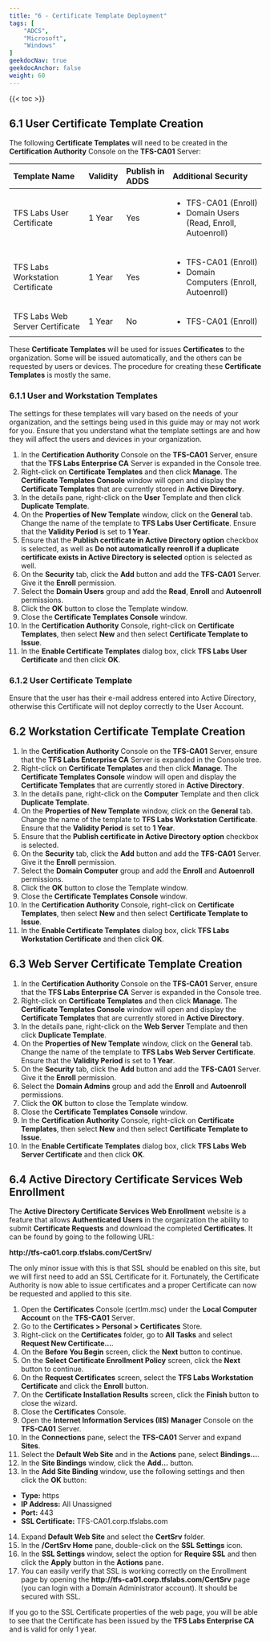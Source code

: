 ```yaml
---
title: "6 - Certificate Template Deployment"
tags: [
    "ADCS",
    "Microsoft",
    "Windows"
]
geekdocNav: true
geekdocAnchor: false
weight: 60
---
```


{{< toc >}}

## 6.1 User Certificate Template Creation ##

The following **Certificate Templates** will need to be created in the **Certification Authority** Console on the **TFS-CA01** Server:

| Template Name                     | Validity | Publish in ADDS | Additional Security                                                                 |
|:----------------------------------|:---------|:----------------|:------------------------------------------------------------------------------------|
| TFS Labs User Certificate	        | 1 Year   | Yes             | <ul><li>TFS-CA01 (Enroll)</li><li>Domain Users (Read, Enroll, Autoenroll)</li></ul> |
| TFS Labs Workstation Certificate  | 1 Year   | Yes             | <ul><li>TFS-CA01 (Enroll)</li><li>Domain Computers (Enroll, Autoenroll)</li></ul>   |
| TFS Labs Web Server Certificate   | 1 Year   | No	             | <ul><li>TFS-CA01 (Enroll)</li></ul>                                                 |

These **Certificate Templates** will be used for issues **Certificates** to the organization. Some will be issued automatically, and the others can be requested by users or devices. The procedure for creating these **Certificate Templates** is mostly the same.

### 6.1.1 User and Workstation Templates ###

The settings for these templates will vary based on the needs of your organization, and the settings being used in this guide may or may not work for you. Ensure that you understand what the template settings are and how they will affect the users and devices in your organization.

1. In the **Certification Authority** Console on the **TFS-CA01** Server, ensure that the **TFS Labs Enterprise CA** Server is expanded in the Console tree.
2. Right-click on **Certificate Templates** and then click **Manage**. The **Certificate Templates Console** window will open and display the **Certificate Templates** that are currently stored in **Active Directory**.
3. In the details pane, right-click on the **User** Template and then click **Duplicate Template**.
4. On the **Properties of New Template** window, click on the **General** tab. Change the name of the template to **TFS Labs User Certificate**. Ensure that the **Validity Period** is set to **1 Year**.
5. Ensure that the **Publish certificate in Active Directory option** checkbox is selected, as well as **Do not automatically reenroll if a duplicate certificate exists in Active Directory is selected** option is selected as well.
6. On the **Security** tab, click the **Add** button and add the **TFS-CA01** Server. Give it the **Enroll** permission.
7. Select the **Domain Users** group and add the **Read**, **Enroll** and **Autoenroll** permissions.
8. Click the **OK** button to close the Template window.
9. Close the **Certificate Templates Console** window.
10. In the **Certification Authority** Console, right-click on **Certificate Templates**, then select **New** and then select **Certificate Template to Issue**.
11. In the **Enable Certificate Templates** dialog box, click **TFS Labs User Certificate** and then click **OK**.

### 6.1.2 User Certificate Template ###

Ensure that the user has their e-mail address entered into Active Directory, otherwise this Certificate will not deploy correctly to the User Account.

## 6.2 Workstation Certificate Template Creation ##

1. In the **Certification Authority** Console on the **TFS-CA01** Server, ensure that the **TFS Labs Enterprise CA** Server is expanded in the Console tree.
2. Right-click on **Certificate Templates** and then click **Manage**. The **Certificate Templates Console** window will open and display the **Certificate Templates** that are currently stored in **Active Directory**.
3. In the details pane, right-click on the **Computer** Template and then click **Duplicate Template**.
4. On the **Properties of New Template** window, click on the **General** tab. Change the name of the template to **TFS Labs Workstation Certificate**. Ensure that the **Validity Period** is set to **1 Year**.
5. Ensure that the **Publish certificate in Active Directory option** checkbox is selected.
6. On the **Security** tab, click the **Add** button and add the **TFS-CA01** Server. Give it the **Enroll** permission.
7. Select the **Domain Computer** group and add the **Enroll** and **Autoenroll** permissions.
8. Click the **OK** button to close the Template window.
9. Close the **Certificate Templates Console** window.
10. In the **Certification Authority** Console, right-click on **Certificate Templates**, then select **New** and then select **Certificate Template to Issue**.
11. In the **Enable Certificate Templates** dialog box, click **TFS Labs Workstation Certificate** and then click **OK**.

## 6.3 Web Server Certificate Template Creation ##

1. In the **Certification Authority** Console on the **TFS-CA01** Server, ensure that the **TFS Labs Enterprise CA** Server is expanded in the Console tree.
2. Right-click on **Certificate Templates** and then click **Manage**. The **Certificate Templates Console** window will open and display the **Certificate Templates** that are currently stored in **Active Directory**.
3. In the details pane, right-click on the **Web Server** Template and then click **Duplicate Template**.
4. On the **Properties of New Template** window, click on the **General** tab. Change the name of the template to **TFS Labs Web Server Certificate**. Ensure that the **Validity Period** is set to **1 Year**.
5. On the **Security** tab, click the **Add** button and add the **TFS-CA01** Server. Give it the **Enroll** permission.
6. Select the **Domain Admins** group and add the **Enroll** and **Autoenroll** permissions.
7. Click the **OK** button to close the Template window.
8. Close the **Certificate Templates Console** window.
9. In the **Certification Authority** Console, right-click on **Certificate Templates**, then select **New** and then select **Certificate Template to Issue**.
10. In the **Enable Certificate Templates** dialog box, click **TFS Labs Web Server Certificate** and then click **OK**.

## 6.4 Active Directory Certificate Services Web Enrollment

The **Active Directory Certificate Services Web Enrollment** website is a feature that allows **Authenticated Users** in the organization the ability to submit **Certificate Requests** and download the completed **Certificates**. It can be found by going to the following URL:

**http​://tfs-ca01.corp.tfslabs.com/CertSrv/**

The only minor issue with this is that SSL should be enabled on this site, but we will first need to add an SSL Certificate for it. Fortunately, the Certificate Authority is now able to issue certificates and a proper Certificate can now be requested and applied to this site.

1. Open the **Certificates** Console (certlm.msc) under the **Local Computer Account** on the **TFS-CA01** Server.
2. Go to the **Certificates > Personal > Certificates** Store.
3. Right-click on the **Certificates** folder, go to **All Tasks** and select **Request New Certificate…**.
4. On the **Before You Begin** screen, click the **Next** button to continue.
5. On the **Select Certificate Enrollment Policy** screen, click the **Next** button to continue.
6. On the **Request Certificates** screen, select the **TFS Labs Workstation Certificate** and click the **Enroll** button.
7. On the **Certificate Installation Results** screen, click the **Finish** button to close the wizard.
8. Close the **Certificates** Console.
9. Open the **Internet Information Services (IIS) Manager** Console on the **TFS-CA01** Server.
10. In the **Connections** pane, select the **TFS-CA01** Server and expand **Sites**.
11. Select the **Default Web Site** and in the **Actions** pane, select **Bindings…**.
12. In the **Site Bindings** window, click the **Add…** button.
13. In the **Add Site Binding** window, use the following settings and then click the **OK** button:
  * **Type:** https
  * **IP Address:** All Unassigned
  * **Port:** 443
  * **SSL Certificate:** TFS-CA01.corp.tfslabs.com
14. Expand **Default Web Site** and select the **CertSrv** folder.
15. In the **/CertSrv Home** pane, double-click on the **SSL Settings** icon.
16. In the **SSL Settings** window, select the option for **Require SSL** and then click the **Apply** button in the **Actions** pane.
17. You can easily verify that SSL is working correctly on the Enrollment page by opening the **http​://tfs-ca01.corp.tfslabs.com/CertSrv** page (you can login with a Domain Administrator account). It should be secured with SSL.

If you go to the SSL Certificate properties of the web page, you will be able to see that the Certificate has been issued by the **TFS Labs Enterprise CA** and is valid for only 1 year.
